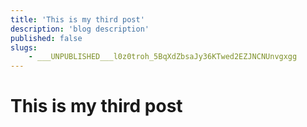 ```yaml
---
title: 'This is my third post'
description: 'blog description'
published: false
slugs:
    - ___UNPUBLISHED___l0z0troh_5BqXdZbsaJy36KTwed2EZJNCNUnvgxgg
---
```


# This is my third post
